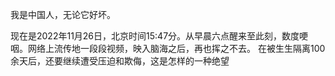 
我是中国人，无论它好坏。

现在是2022年11月26日，北京时间15:47分。从早晨六点醒来至此刻，数度哽咽。网络上流传地一段段视频，映入脑海之后，再也挥之不去。
在被生生隔离100余天后，还要继续遭受压迫和欺侮，这是怎样的一种绝望
